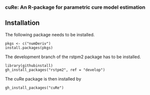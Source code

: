 ### cuRe: An R-package for parametric cure model estimation ###


Installation
-----------

The following package needs to be installed.

```
pkgs <- c("numDeriv")
install.packages(pkgs)
```

The development branch of the rstpm2 package has to be installed.
```
library(githubinstall)
gh_install_packages("rstpm2", ref = "develop")
```

The cuRe package is then installed by
```
gh_install_packages("cuRe")
```



